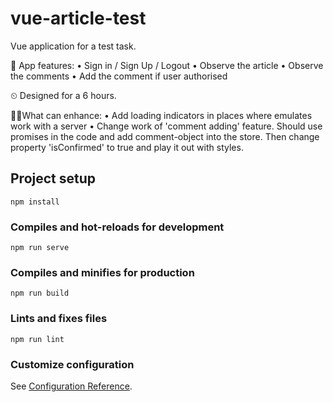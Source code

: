 # vue-article-test

Vue application for a test task. 

🎪 App features:
• Sign in / Sign Up / Logout
• Observe the article
• Observe the comments
• Add the comment if user authorised

⏲ Designed for a 6 hours.

👨‍🔧What can enhance:
• Add loading indicators in places where emulates work with a server
• Change work of 'comment adding' feature. Should use promises in the code and add comment-object into the store. Then change property 'isConfirmed' to true and play it out with styles.

## Project setup
```
npm install
```

### Compiles and hot-reloads for development
```
npm run serve
```

### Compiles and minifies for production
```
npm run build
```

### Lints and fixes files
```
npm run lint
```

### Customize configuration
See [Configuration Reference](https://cli.vuejs.org/config/).
